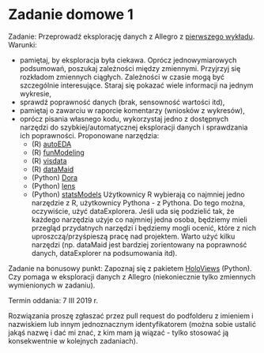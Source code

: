 # Zadanie domowe 1

Zadanie:
Przeprowadź eksplorację danych z Allegro z [pierwszego wykładu](https://github.com/awroble/DataMining/blob/master/MINI_2016/Lectures/01_introduction.html). 
Warunki:
  - pamiętaj, by eksploracja była ciekawa. Oprócz jednowymiarowych podsumowań, poszukaj zależności między zmiennymi. Przyjrzyj się rozkładom zmiennych ciągłych. Zależności w czasie mogą być szczególnie interesujące. Staraj się pokazać wiele informacji na jednym wykresie,
  - sprawdź poprawność danych (brak, sensowność wartości itd),
  - pamiętaj o zawarciu w raporcie komentarzy (wniosków z wykresów),
  - oprócz pisania własnego kodu, wykorzystaj jedno z dostępnych narzędzi do szybkiej/automatycznej eksploracji danych i sprawdzania ich poprawności.
  Proponowane narzędzia:
    - (R) [autoEDA](https://github.com/XanderHorn/autoEDA)
    - (R) [funModeling](https://cran.r-project.org/web/packages/funModeling/index.html)
    - (R) [visdata](https://github.com/ropensci/visdat) 
    - (R) [dataMaid](https://github.com/ekstroem/dataMaid)
    - (Python) [Dora](https://github.com/NathanEpstein/Dora) 
    - (Python) [lens](https://github.com/facultyai/lens)
    - (Python) [statsModels](http://www.statsmodels.org/)
  Użytkownicy R wybierają co najmniej jedno narzędzie z R, użytkownicy Pythona - z Pythona. Do tego można, oczywiście, użyć dataExplorera. Jeśli uda się podzielić tak, że każdego narzędzia użyje co najmniej jedna osoba, będziemy mieli przegląd przydatnych narzędzi i będziemy mogli ocenić, które z nich uproszczą/przyśpieszą pracę nad projektem. Warto użyć kilku narzędzi (np. dataMaid jest bardziej zorientowany na poprawność danych, dataExplorer na podsumowania itd).
  
Zadanie na bonusowy punkt:
Zapoznaj się z pakietem [HoloViews](http://holoviews.org/gallery/index.html) (Python). Czy pomaga w eksploracji danych z Allegro (niekoniecznie tylko zmiennych wymienionych w zadaniu).

Termin oddania: 7 III 2019 r.

Rozwiązania proszę zgłaszać przez pull request do podfolderu z imieniem i nazwiskiem lub innym jednoznacznym identyfikatorem (można sobie ustalić jakąś nazwę i dać mi znać, z kim mam ją wiązać - tylko stosować ją konsekwentnie w kolejnych zadaniach).
